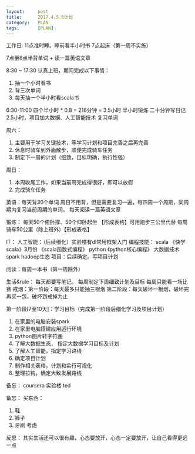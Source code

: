 ```yaml
---
layout:     post
title:      2017.4.5.6计划
category:   PLAN
tags:		[PLAN]
---
```

工作日:
11点准时睡。睡前看半小时书
7点起床（第一周不实施）

7点至8点半背单词 + 读一篇英语文章

8:30 ~ 17:30 认真上班，期间完成以下事情：
1. 抽一个小时看书
2. 背三次单词
3. 每天抽一个半小时看scala书

6:30-11:00  四个半小时  * 0.8 = 216分钟 = 3.5小时
半小时锻炼
二十分钟写日记
2.5小时，项目加大数据、人工智能技术
复习单词


周六：
1. 主要用于学习关键技术，等学习计划和项目完善之后再完善
2. 休息时骑车到外面散步，顺便完成骑车任务
3. 制定下一周的计划（细致，目标明确，执行性强）

周日：
1. 本周收尾工作，如果当前周完成得很好，即可以放假
2. 完成骑车任务




英语：每天背30个单词 周日不用背，但是需要复习一遍，每四周一个周期，同周期内复习当前周期的单词。
每天阅读一篇英语文章

锻炼： 每天50个俯卧撑、50个仰卧起坐  【形成表格】可用跑步三公里代替
	   每周骑车50公里（除上班外）【形成表格】


IT：
	人工智能：（后续细化）实验楼有dl常用框架入门
	编程技能： scala   《快学scala》3月份
					《scala函数式编程》
			  python  《python核心编程》
	大数据技术  spark hadoop生态
	项目：后续确定。写项目计划

阅读：每周一本书（第一周除外）

生活&rule：
	每天都要写笔记。
	每周制定下周细致计划及目标
	每周只能看一场比赛
	戒烟：第一阶段：每天最多只能抽三根烟
		第二阶段：每天破坏一根烟，破坏完再买一包，破坏到戒掉为止



第一阶段[7至10天]：学习目标（完成第一阶段后细化学习及项目计划）
1. 在家里的电脑安装spark
2. 在家里电脑搭建应用运行环境
3. python图片转字符画
4. 了解大数据生态， 指定大数据学习目标及计划
5. 了解人工智能，指定学习路线
6. 确定项目计划
7.  制作相关表格，计划和实行可视化
8. 整理拉钩，确定大致发展路线


备忘：
coursera
实验楼
ted





备忘：
买东西：
1. 鞋
2. 裤子
3. 牙刷 考虑


反思： 其实生活还可以很有趣，心态要放开，心态一定要放开，让自己看得更远一点